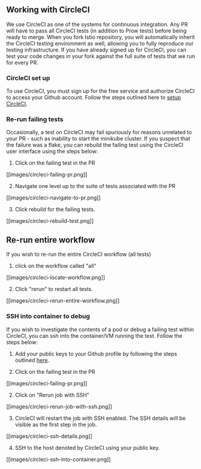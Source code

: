 ## Working with CircleCI

We use CircleCI as one of the systems for continuous integration. Any PR
will have to pass all CircleCI tests (in addition to Prow tests) before
being ready to merge. When you fork Istio repository, you will
automatically inherit the CircleCI testing environment as well, allowing
you to fully reproduce our testing infrastructure. If you have
already signed up for CircleCI, you can test your code changes in your fork
against the full suite of tests that we run for every PR.

### CircleCI set up

To use CircleCI, you must sign up for the free service and authorize
CircleCI to access your Github account. Follow the steps outlined here to
[setup CircleCI](https://circleci.com/docs/2.0/first-steps/).

### Re-run failing tests

Occasionally, a test on CircleCI may fail spuriously for reasons unrelated
to your PR - such as inability to start the minikube cluster. If you
suspect that the failure was a flake, you can rebuild the failing test
using the CircleCI user interface using the steps below:

1. Click on the failing test in the PR

[[images/circleci-failing-pr.png]]

2. Navigate one level up to the suite of tests associated with the PR

[[images/circleci-navigate-to-pr.png]]

3. Click rebuild for the failing tests.

[[images/circleci-rebuild-test.png]]

## Re-run entire workflow

If you wish to re-run the entire CircleCI workflow (all tests)

1. click on the workflow called "all"

[[images/circleci-locate-workflow.png]]

2. Click "rerun" to restart all tests.

[[images/circleci-rerun-entire-workflow.png]]

### SSH into container to debug

If you wish to investigate the contents of a pod or debug a failing test
within CircleCI, you can ssh into the container/VM running the test. Follow
the steps below:

1. Add your public keys to your Github profile by following the steps
   outlined
   [here](https://help.github.com/articles/adding-a-new-ssh-key-to-your-github-account/).

1. Click on the failing test in the PR

[[images/circleci-failing-pr.png]]

2. Click on "Rerun job with SSH"

[[images/circleci-rerun-job-with-ssh.png]]

3. CircleCI will restart the job with SSH enabled. The SSH details will be
   visible as the first step in the job.

[[images/circleci-ssh-details.png]]
   
4. SSH to the host denoted by CircleCI using your public key.

[[images/circleci-ssh-into-container.png]]

